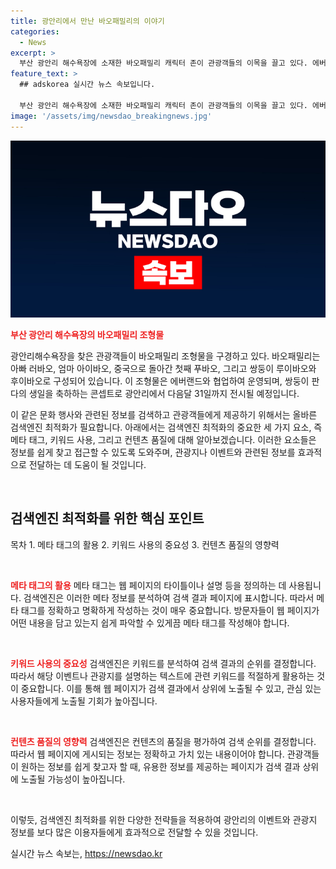 ```yaml
---
title: 광안리에서 만난 바오패밀리의 이야기
categories:
  - News
excerpt: >
  부산 광안리 해수욕장에 소재한 바오패밀리 캐릭터 존이 관광객들의 이목을 끌고 있다. 에버랜드와의 협업으로 구성된 이 조형물은 쌍둥이 판다의 생일을 기념하여 파티를 열고 있으며, 다음달 31일까지 전시될 예정이다. 
feature_text: >
  ## adskorea 실시간 뉴스 속보입니다.

  부산 광안리 해수욕장에 소재한 바오패밀리 캐릭터 존이 관광객들의 이목을 끌고 있다. 에버랜드와의 협업으로 구성된 이 조형물은 쌍둥이 판다의 생일을 기념하여 파티를 열고 있으며, 다음달 31일까지 전시될 예정이다. 
image: '/assets/img/newsdao_breakingnews.jpg'
---
```


<p><img src="/assets/img/newsdao_breakingnews.jpg" alt="adskorea 속보" /></p>

<p><b><span style="color: #ee2323;">부산 광안리 해수욕장의 바오패밀리 조형물</span></b></p>

<p>광안리해수욕장을 찾은 관광객들이 바오패밀리 조형물을 구경하고 있다. 바오패밀리는 아빠 러바오, 엄마 아이바오, 중국으로 돌아간 첫째 푸바오, 그리고 쌍둥이 루이바오와 후이바오로 구성되어 있습니다. 이 조형물은 에버랜드와 협업하여 운영되며, 쌍둥이 판다의 생일을 축하하는 콘셉트로 광안리에서 다음달 31일까지 전시될 예정입니다.</p>

<p>이 같은 문화 행사와 관련된 정보를 검색하고 관광객들에게 제공하기 위해서는 올바른 검색엔진 최적화가 필요합니다. 아래에서는 검색엔진 최적화의 중요한 세 가지 요소, 즉 메타 태그, 키워드 사용, 그리고 컨텐츠 품질에 대해 알아보겠습니다. 이러한 요소들은 정보를 쉽게 찾고 접근할 수 있도록 도와주며, 관광지나 이벤트와 관련된 정보를 효과적으로 전달하는 데 도움이 될 것입니다. </p>

<p data-ke-size="size16">&nbsp;</p>

<h2 data-ke-size="size26">검색엔진 최적화를 위한 핵심 포인트</h2>

<p>목차
1. 메타 태그의 활용
2. 키워드 사용의 중요성
3. 컨텐츠 품질의 영향력</p>

<p data-ke-size="size16">&nbsp;</p>

<p><b><span style="color: #ee2323;">메타 태그의 활용</span></b>
메타 태그는 웹 페이지의 타이틀이나 설명 등을 정의하는 데 사용됩니다. 검색엔진은 이러한 메타 정보를 분석하여 검색 결과 페이지에 표시합니다. 따라서 메타 태그를 정확하고 명확하게 작성하는 것이 매우 중요합니다. 방문자들이 웹 페이지가 어떤 내용을 담고 있는지 쉽게 파악할 수 있게끔 메타 태그를 작성해야 합니다.</p>

<p data-ke-size="size16">&nbsp;</p>

<p><b><span style="color: #ee2323;">키워드 사용의 중요성</span></b>
검색엔진은 키워드를 분석하여 검색 결과의 순위를 결정합니다. 따라서 해당 이벤트나 관광지를 설명하는 텍스트에 관련 키워드를 적절하게 활용하는 것이 중요합니다. 이를 통해 웹 페이지가 검색 결과에서 상위에 노출될 수 있고, 관심 있는 사용자들에게 노출될 기회가 높아집니다.</p>

<p data-ke-size="size16">&nbsp;</p>

<p><b><span style="color: #ee2323;">컨텐츠 품질의 영향력</span></b>
검색엔진은 컨텐츠의 품질을 평가하여 검색 순위를 결정합니다. 따라서 웹 페이지에 게시되는 정보는 정확하고 가치 있는 내용이어야 합니다. 관광객들이 원하는 정보를 쉽게 찾고자 할 때, 유용한 정보를 제공하는 페이지가 검색 결과 상위에 노출될 가능성이 높아집니다.</p>

<p data-ke-size="size16">&nbsp;</p>

<p>이렇듯, 검색엔진 최적화를 위한 다양한 전략들을 적용하여 광안리의 이벤트와 관광지 정보를 보다 많은 이용자들에게 효과적으로 전달할 수 있을 것입니다.</p>
실시간 뉴스 속보는, <a href="https://newsdao.kr" rel="dofollow">https://newsdao.kr</a>


